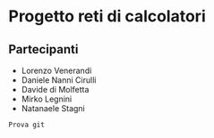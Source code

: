 # Progetto reti di calcolatori

## Partecipanti

* Lorenzo Venerandi
* Daniele Nanni Cirulli
* Davide di Molfetta
* Mirko Legnini
* Natanaele Stagni

```Prova git```